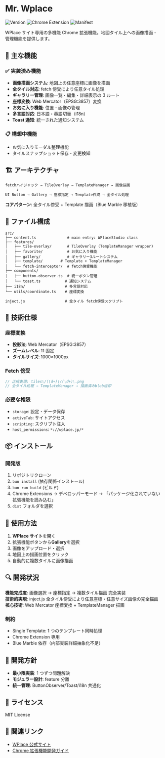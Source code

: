 # Mr. Wplace

![Version](https://img.shields.io/badge/version-1.0.0-blue.svg)
![Chrome Extension](https://img.shields.io/badge/Chrome-Extension-green.svg)
![Manifest](https://img.shields.io/badge/Manifest-V3-orange.svg)

WPlace サイト専用の多機能 Chrome 拡張機能。地図タイル上への画像描画・管理機能を提供します。

## 🚀 主な機能

### ✅ 実装済み機能

- **画像描画システム**: 地図上の任意座標に画像を描画
- **全タイル対応**: fetch 傍受により任意タイル処理
- **ギャラリー管理**: 画像一覧・編集・詳細表示の 3 ルート
- **座標変換**: Web Mercator（EPSG:3857）変換
- **お気に入り機能**: 位置・画像の管理
- **多言語対応**: 日本語・英語切替（i18n）
- **Toast 通知**: 統一された通知システム

### 📋 構想中機能

- お気に入りモーダル整理機能
- タイルスナップショット保存・変更検知

## 🏗️ アーキテクチャ

```
fetchハイジャック → TileOverlay → TemplateManager → 画像描画
     ↓
UI Button → Gallery → 座標指定 → Template作成 → 全タイル処理
```

**コアパターン**: 全タイル傍受 + Template 描画（Blue Marble 移植版）

## 📁 ファイル構成

```
src/
├── content.ts              # main entry: WPlaceStudio class
├── features/
│   ├── tile-overlay/       # TileOverlay (TemplateManager wrapper)
│   ├── favorite/           # お気に入り機能
│   ├── gallery/            # ギャラリー3ルートシステム
│   ├── template/        # Template + TemplateManager
│   └── fetch-interceptor/  # fetch傍受機能
├── components/
│   ├── button-observer.ts  # 統一ボタン管理
│   └── toast.ts           # 通知システム
├── i18n/                  # 多言語対応
└── utils/coordinate.ts    # 座標変換

inject.js                  # 全タイル fetch傍受スクリプト
```

## 🔧 技術仕様

### 座標変換

- **投影法**: Web Mercator（EPSG:3857）
- **ズームレベル**: 11 固定
- **タイルサイズ**: 1000×1000px

### Fetch 傍受

```javascript
// 正規表現: tiles\/(\d+)\/(\d+)\.png
// 全タイル処理 → TemplateManager → 描画済みblob返却
```

### 必要な権限

- `storage`: 設定・データ保存
- `activeTab`: サイトアクセス
- `scripting`: スクリプト注入
- `host_permissions`: `*://wplace.jp/*`

## 📦 インストール

### 開発版

1. リポジトリクローン
2. `bun install` (依存関係インストール)
3. `bun run build` (ビルド)
4. Chrome Extensions → デベロッパーモード → 「パッケージ化されていない拡張機能を読み込む」
5. `dist` フォルダを選択

## 🎯 使用方法

1. **WPlace サイト**を開く
2. 拡張機能ボタンから**Gallery**を選択
3. 画像をアップロード・選択
4. 地図上の描画位置をクリック
5. 自動的に複数タイルに画像描画

## 🔍 開発状況

**機能完成度**: 画像選択 → 座標指定 → 複数タイル描画 完全実装  
**技術的実現**: inject.js 全タイル傍受により任意座標・任意サイズ画像の完全描画  
**核心技術**: Web Mercator 座標変換 + TemplateManager 描画

### 制約

- Single Template: 1 つのテンプレート同時処理
- Chrome Extension 専用
- Blue Marble 依存（内部実装詳細抽象化不足）

## 🤝 開発方針

- **最小限実装**: 1 つずつ問題解決
- **モジュラー設計**: feature 分離
- **統一管理**: ButtonObserver/Toast/i18n 共通化

## 📄 ライセンス

MIT License

## 🔗 関連リンク

- [WPlace 公式サイト](https://wplace.jp/)
- [Chrome 拡張機能開発ガイド](https://developer.chrome.com/docs/extensions/)
